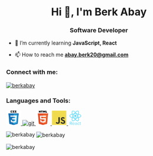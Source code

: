 <h1 align="center">Hi 👋, I'm Berk Abay</h1>
<h3 align="center">Software Developer</h3>

- 🌱 I’m currently learning **JavaScript, React**

- 📫 How to reach me **abay.berk20@gmail.com**

<h3 align="left">Connect with me:</h3>
<p align="left">
<a href="https://www.linkedin.com/in/berk-abay-24b046226/" target="blank"><img align="center" src="https://raw.githubusercontent.com/rahuldkjain/github-profile-readme-generator/master/src/images/icons/Social/linked-in-alt.svg" alt="berkabay" height="30" width="40" /></a>
</p>

<h3 align="left">Languages and Tools:</h3>
<p align="left"> <a href="https://www.w3schools.com/css/" target="_blank" rel="noreferrer"> <img src="https://raw.githubusercontent.com/devicons/devicon/master/icons/css3/css3-original-wordmark.svg" alt="css3" width="40" height="40"/> </a> <a href="https://git-scm.com/" target="_blank" rel="noreferrer"> <img src="https://www.vectorlogo.zone/logos/git-scm/git-scm-icon.svg" alt="git" width="40" height="40"/> </a> <a href="https://www.w3.org/html/" target="_blank" rel="noreferrer"> <img src="https://raw.githubusercontent.com/devicons/devicon/master/icons/html5/html5-original-wordmark.svg" alt="html5" width="40" height="40"/> </a> <a href="https://developer.mozilla.org/en-US/docs/Web/JavaScript" target="_blank" rel="noreferrer"> <img src="https://raw.githubusercontent.com/devicons/devicon/master/icons/javascript/javascript-original.svg" alt="javascript" width="40" height="40"/> </a> <a href="https://reactjs.org/" target="_blank" rel="noreferrer"> <img src="https://raw.githubusercontent.com/devicons/devicon/master/icons/react/react-original-wordmark.svg" alt="react" width="40" height="40"/> </a> </p>

<p><img align="left" src="https://github-readme-stats.vercel.app/api/top-langs?username=berkabay&show_icons=true&theme=dark&hide_border=true&locale=en&layout=compact" alt="berkabay" /></p>

<p>&nbsp;<img align="center" src="https://github-readme-stats.vercel.app/api?username=berkabay&show_icons=true&theme=dark&locale=en" alt="berkabay" /></p>

<p><img align="center" src="https://github-readme-streak-stats.herokuapp.com/?user=berkabay&theme=dark" alt="berkabay" /></p>
